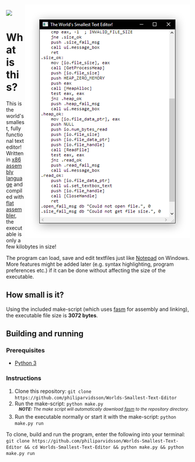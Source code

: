 <img align="right" src="img/screenshot.png" alt="" />

![](https://img.shields.io/github/license/philiparvidsson/Worlds-Smallest-Text-Editor.svg)

# What is this?

This is the world's smallest, fully functional text editor! Written in [x86 assembly language](https://en.wikipedia.org/wiki/X86_assembly_language) and compiled with [flat assembler](https://flatassembler.net/), the executable is only a few kilobytes in size!

The program can load, save and edit textfiles just like [Notepad](https://en.wikipedia.org/wiki/Microsoft_Notepad) on Windows. More features might be added later (e.g. syntax highlighting, program preferences etc.) if it can be done without affecting the size of the executable.

## How small is it?

Using the included make-script (which uses [fasm](https://flatassembler.net/) for assembly and linking), the executable file size is **3072 bytes**.

## Building and running

### Prerequisites
* [Python 3](https://www.python.org/downloads/)

### Instructions
1. Clone this repository: `git clone https://github.com/philiparvidsson/Worlds-Smallest-Text-Editor`
2. Run the make-script: `python make.py`  
   <sup><i><b>&nbsp;&nbsp;&nbsp;&nbsp;NOTE:</b> The make script will automatically download [fasm](https://flatassembler.net/) to the repository directory.</i></sup>
3. Run the executable normally or start it with the make-script: `python make.py run`

To clone, build and run the program, enter the following into your terminal:  
`git clone https://github.com/philiparvidsson/Worlds-Smallest-Text-Editor && cd Worlds-Smallest-Text-Editor && python make.py && python make.py run`
